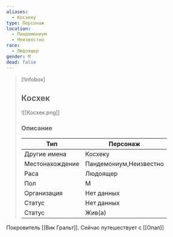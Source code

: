 ```yaml
---
aliases:
  - Косхеку
type: Персонаж
location:
  - Пандемониум
  - Неизвестно
race:
  - Людоящер
gender: М
dead: false
---
```


> [!infobox]
> 
> ## Косхек
> 
> ![[Косхек.png]]
> 
> ### Описание
> 
> | Тип | Персонаж |
> | --- | --- |
> | Другие имена| Косхеку |
> | Местонахождение | Пандемониум,Неизвестно |
> | Раса | Людоящер |
> | Пол | М |
> | Организация | Нет данных |
> | Статус | Нет данных |
> | Статус | Жив(а) |

Покровитель [[Вик Гральт]]. Сейчас путешествует с [[Опал]]